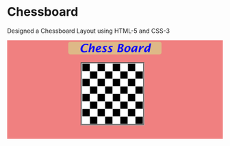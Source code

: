 # Chessboard
Designed a Chessboard Layout using HTML-5 and CSS-3

![Screenshot of my design](Design.PNG)
